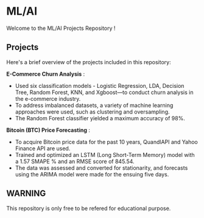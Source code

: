 # ML/AI

Welcome to the ML/AI Projects Repository !

## Projects

Here's a brief overview of the projects included in this repository:

**E-Commerce Churn Analysis** :

- Used six classification models - Logistic Regression, LDA, Decision Tree, Random Forest, KNN, and Xgboost—to conduct churn analysis in the e-commerce industry.
- To address imbalanced datasets, a variety of machine learning approaches were used, such as clustering and oversampling.
- The Random Forest classifier yielded a maximum accuracy of 98%.

**Bitcoin (BTC) Price Forecasting** :

- To acquire Bitcoin price data for the past 10 years, QuandlAPI and Yahoo Finance API are used.
- Trained and optimized an LSTM (Long Short-Term Memory) model with a 1.57 SMAPE % and an RMSE score of 845.54. 
- The data was assessed and converted for stationarity, and forecasts using the ARIMA model were made for the ensuing five days.

## WARNING

This repository is only free to be refered for educational purpose. 
